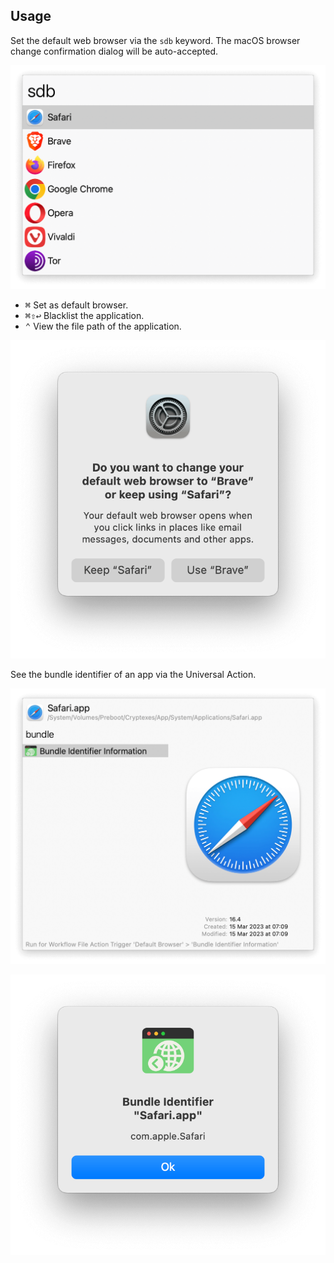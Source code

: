 ## Usage

Set the default web browser via the `sdb` keyword. The macOS browser change confirmation dialog will be auto-accepted.

![Showing different web browsers](images/sbd.png)

* <kbd>⌘</kbd> Set as default browser.
* <kbd>⌘</kbd><kbd>⇧</kbd><kbd>↩</kbd> Blacklist the application.
* <kbd>⌃</kbd> View the file path of the application.

![Confirmation dialog](images/dialogconfirmation.png)

See the bundle identifier of an app via the Universal Action.

![Universal Action for bundle indentifier](images/uabid.png)

![Bundle ID dialog](images/dialogbid.png)
